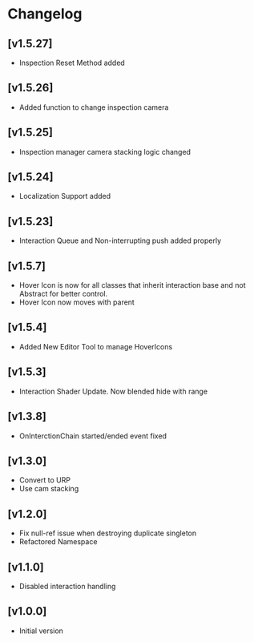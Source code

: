 # Changelog

## [v1.5.27]
+ Inspection Reset Method added

## [v1.5.26]
+ Added function to change inspection camera

## [v1.5.25]
+ Inspection manager camera stacking logic changed

## [v1.5.24]
+ Localization Support added

## [v1.5.23]
+ Interaction Queue and Non-interrupting push added properly

## [v1.5.7]
+ Hover Icon is now for all classes that inherit interaction base and not Abstract for better control.
+ Hover Icon now moves with parent

## [v1.5.4]
+ Added New Editor Tool to manage HoverIcons

## [v1.5.3]
+ Interaction Shader Update. Now blended hide with range

## [v1.3.8]
+ OnInterctionChain started/ended event fixed

## [v1.3.0]
- Convert to URP
- Use cam stacking 
## [v1.2.0] 
- Fix null-ref issue when destroying duplicate singleton
- Refactored Namespace

## [v1.1.0] 
- Disabled interaction handling

## [v1.0.0] 
- Initial version





